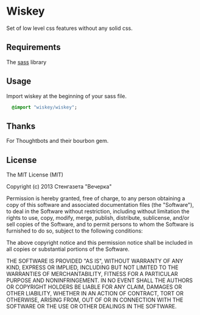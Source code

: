 Wiskey
===

Set of low level css features without any solid css.

Requirements
---

The [sass](http://sass-lang.com/) library

Usage
---
Import wiskey at the beginning of your sass file.

```sass
  @import "wiskey/wiskey";
```

Thanks
---

For Thoughtbots and their bourbon gem.

License
---
The MIT License (MIT)

Copyright (c) 2013 Стенгазета &quot;Вечерка&quot;

Permission is hereby granted, free of charge, to any person obtaining a copy of
this software and associated documentation files (the "Software"), to deal in
the Software without restriction, including without limitation the rights to
use, copy, modify, merge, publish, distribute, sublicense, and/or sell copies of
the Software, and to permit persons to whom the Software is furnished to do so,
subject to the following conditions:

The above copyright notice and this permission notice shall be included in all
copies or substantial portions of the Software.

THE SOFTWARE IS PROVIDED "AS IS", WITHOUT WARRANTY OF ANY KIND, EXPRESS OR
IMPLIED, INCLUDING BUT NOT LIMITED TO THE WARRANTIES OF MERCHANTABILITY, FITNESS
FOR A PARTICULAR PURPOSE AND NONINFRINGEMENT. IN NO EVENT SHALL THE AUTHORS OR
COPYRIGHT HOLDERS BE LIABLE FOR ANY CLAIM, DAMAGES OR OTHER LIABILITY, WHETHER
IN AN ACTION OF CONTRACT, TORT OR OTHERWISE, ARISING FROM, OUT OF OR IN
CONNECTION WITH THE SOFTWARE OR THE USE OR OTHER DEALINGS IN THE SOFTWARE.